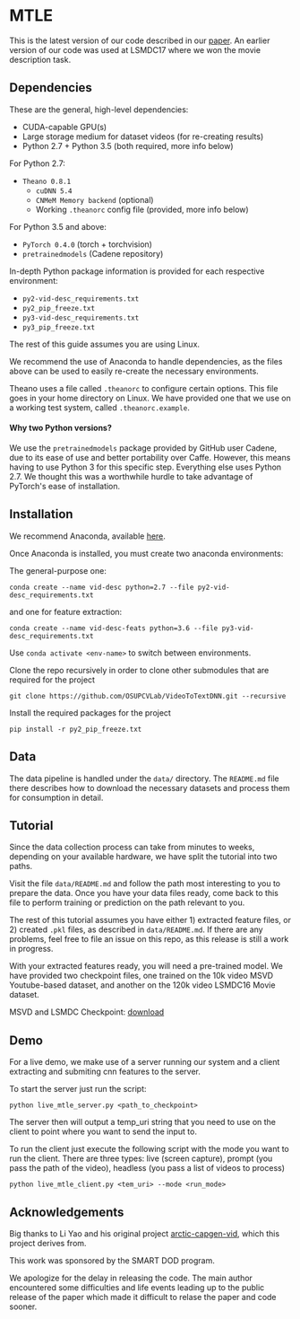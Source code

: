 # MTLE

This is the latest version of our code described in our [paper](https://arxiv.org/abs/1809.07257). An earlier version of our code was used at LSMDC17 where we won the movie description task. 

## Dependencies

These are the general, high-level dependencies:

- CUDA-capable GPU(s)
- Large storage medium for dataset videos (for re-creating results)
- Python 2.7 + Python 3.5 (both required, more info below)

For Python 2.7:

- `Theano 0.8.1`
    - `cuDNN 5.4`
    - `CNMeM Memory backend` (optional)
    - Working `.theanorc` config file (provided, more info below)

For Python 3.5 and above:

- `PyTorch 0.4.0` (torch + torchvision)
- `pretrainedmodels` (Cadene repository)

In-depth Python package information is provided for each respective environment:

- `py2-vid-desc_requirements.txt`
- `py2_pip_freeze.txt`
- `py3-vid-desc_requirements.txt`
- `py3_pip_freeze.txt`

The rest of this guide assumes you are using Linux. 

We recommend the use of Anaconda to handle dependencies, as the files above can be used to easily re-create the necessary environments.

Theano uses a file called `.theanorc` to configure certain options. This file goes in your home directory on Linux. We have provided one that we use on a working test system, called `.theanorc.example`.  

#### Why two Python versions?

We use the `pretrainedmodels` package provided by GitHub user Cadene, due to its ease of use and better portability over Caffe.
However, this means having to use Python 3 for this specific step. Everything else uses Python 2.7. 
We thought this was a worthwhile hurdle to take advantage of PyTorch's ease of installation. 


## Installation

We recommend Anaconda, available [here](https://www.anaconda.com/download/).

Once Anaconda is installed, you must create two anaconda environments:

The general-purpose one:

`conda create --name vid-desc python=2.7 --file py2-vid-desc_requirements.txt`

and one for feature extraction:

`conda create --name vid-desc-feats python=3.6 --file py3-vid-desc_requirements.txt`

Use `conda activate <env-name>` to switch between environments. 

Clone the repo recursively in order to clone other submodules that are required for the project

`git clone https://github.com/OSUPCVLab/VideoToTextDNN.git --recursive`

Install the required packages for the project

`pip install -r py2_pip_freeze.txt`

## Data

The data pipeline is handled under the `data/` directory. The `README.md` file there describes how to download the necessary datasets and process them for consumption in detail.

 

## Tutorial

Since the data collection process can take from minutes to weeks, depending on your available hardware, we have split the tutorial into two paths.

Visit the file `data/README.md` and follow the path most interesting to you to prepare the data. Once you have your data files ready, come back to this file to perform training or prediction on the path relevant to you.

The rest of this tutorial assumes you have either 1) extracted feature files, or 2) created `.pkl` files, as described in `data/README.md`. If there are any problems, feel free to file an issue on this repo, as this release is still a work in progress. 


With your extracted features ready, you will need a pre-trained model. We have provided two checkpoint files, one trained on the 10k video MSVD Youtube-based dataset, and another on the 120k video LSMDC16 Movie dataset. 

MSVD and LSMDC Checkpoint: [download](https://uflorida-my.sharepoint.com/:f:/g/personal/w_garcia_ufl_edu/Ev7InIZkYc5Pn91wlU3oK1gB_NQ6BAArSll4iFELl8Hj2w?e=vad0K7)


## Demo
For a live demo, we make use of a server running our system and a client extracting and submiting cnn features to the server.

To start the server just run the script: 

 `python live_mtle_server.py <path_to_checkpoint>`
 
 The server then will output a temp_uri string that you need to use on the client to point where you want to send the input to.
 
To run the client just execute the following script with the mode you want to run the client. There are three types: live (screen capture), prompt (you pass the path of the video), headless (you pass a list of videos to process)

`python live_mtle_client.py <tem_uri> --mode <run_mode>`


## Acknowledgements
Big thanks to Li Yao and his original project [arctic-capgen-vid](https://github.com/yaoli/arctic-capgen-vid), which this project derives from. 

This work was sponsored by the SMART DOD program.

We apologize for the delay in releasing the code. The main author encountered some difficulties and life events leading up to the public release of the paper which made it difficult to relase the paper and code sooner. 
